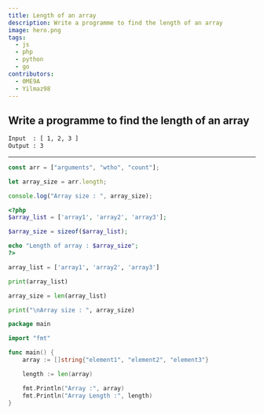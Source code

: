 ```yaml
---
title: Length of an array
description: Write a programme to find the length of an array
image: hero.png
tags:
  - js
  - php
  - python
  - go
contributors:
  - 0ME9A
  - Yilmaz98
---
```


## Write a programme to find the length of an array

```txt
Input  : [ 1, 2, 3 ]
Output : 3
```

---

<CodeBlock>

```javascript
const arr = ["arguments", "wtho", "count"];

let array_size = arr.length;

console.log("Array size : ", array_size);
```

```php
<?php
$array_list = ['array1', 'array2', 'array3'];

$array_size = sizeof($array_list);

echo "Length of array : $array_size";
?>
```

```python
array_list = ['array1', 'array2', 'array3']

print(array_list)

array_size = len(array_list)

print("\nArray size : ", array_size)
```

```go
package main

import "fmt"

func main() {
	array := []string{"element1", "element2", "element3"}

	length := len(array)

	fmt.Println("Array :", array)
	fmt.Println("Array Length :", length)
}
```

</CodeBlock>
